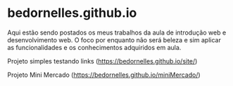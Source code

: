 # bedornelles.github.io
Aqui estão sendo postados os meus trabalhos da aula de introdução web e desenvolvimento web.
O foco por enquanto não será beleza e sim aplicar as funcionalidades e os conhecimentos adquiridos em aula.

Projeto simples testando links
(https://bedornelles.github.io/site/)

Projeto Mini Mercado
(https://bedornelles.github.io/miniMercado/)
